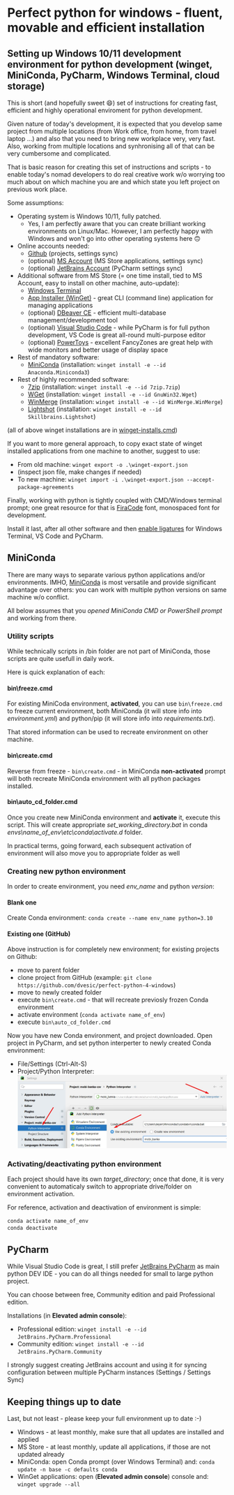 # Perfect python for windows - fluent, movable and efficient installation
## Setting up Windows 10/11 development environment for python development (winget, MiniConda, PyCharm, Windows Terminal, cloud storage)

This is short (and hopefully sweet :smile:) set of instructions for creating fast, efficient and highly operational enviroment for python development.

Given nature of today's development, it is expected that you develop same project from multiple locations (from Work office, from home, from travel laptop ...) and also that you need to bring new workplace very, very fast. Also, working from multiple locations and synhronising all of that can be very cumbersome and complicated.

That is basic reason for creating this set of instructions and scripts - to enable today's nomad developers to do real creative work w/o worrying too much about on which machine you are and which state you left project on previous work place.

Some assumptions:
* Operating system is Windows 10/11, fully patched.
  * Yes, I am perfectly aware that you can create brilliant working environments on Linux/Mac. However, I am perfectly happy with Windows and won't go into other operating systems here :upside_down_face:
* Online accounts needed:
  * [Github](https://github.com/) (projects, settings sync)
  * (optional) [MS Account](https://account.microsoft.com/account/manage-my-account) (MS Store applications, settings sync)
  * (optional) [JetBrains Account](https://account.jetbrains.com/) (PyCharm settings sync)
* Additional software from MS Store (= one time install, tied to MS Account, easy to install on other machine, auto-update):
  * [Windows Terminal](https://www.microsoft.com/store/productId/9N0DX20HK701)
  * [App Installer (WinGet)](https://www.microsoft.com/store/productId/9NBLGGH4NNS1) - great CLI (command line) application for managing applications
  * (optional) [DBeaver CE](https://www.microsoft.com/store/productId/9PNKDR50694P) - efficient multi-database management/development tool
  * (optional) [Visual Studio Code](https://apps.microsoft.com/store/detail/XP9KHM4BK9FZ7Q) - while PyCharm is for full python development, VS Code is great all-round multi-purpose editor
  * (optional) [PowerToys](https://apps.microsoft.com/store/detail/XP89DCGQ3K6VLD) - excellent FancyZones are great help with wide monitors and better usage of display space
* Rest of mandatory software:
  * [MiniConda](https://docs.conda.io/en/latest/miniconda.html) (installation: `winget install -e --id Anaconda.Miniconda3`)
* Rest of highly recommended software:
  * [7zip](https://www.7-zip.org/) (installation: `winget install -e --id 7zip.7zip`)
  * [WGet](https://eternallybored.org/misc/wget/) (installation: `winget install -e --id GnuWin32.Wget`)
  * [WinMerge](https://winmerge.org/) (installation: `winget install -e --id WinMerge.WinMerge`)
  * [Lightshot](https://app.prntscr.com/en/) (installation: `winget install -e --id Skillbrains.Lightshot`)

(all of above winget installations are in [winget-installs.cmd](./winget-installs.cmd))

If you want to more general approach, to copy exact state of winget installed applications from one machine to another, suggest to use:
* From old machine: `winget export -o .\winget-export.json`
* (inspect json file, make changes if needed)
* To new machine: `winget import -i .\winget-export.json --accept-package-agreements`

Finally, working with python is tightly coupled with CMD/Windows terminal prompt; one great resource for that is [FiraCode](https://github.com/tonsky/FiraCode) font, monospaced font for development.

Install it last, after all other software and then [enable ligatures](https://github.com/tonsky/FiraCode/wiki#enabling-ligatures) for Windows Terminal, VS Code and PyCharm.

## MiniConda
There are many ways to separate various python applications and/or environments. IMHO, [MiniConda](https://docs.conda.io/en/latest/miniconda.html) is most versatile and provide significant advantage over others: you can work with multiple python versions on same machine w/o conflict.

All below assumes that you *opened MiniConda CMD or PowerShell prompt* and working from there.

### Utility scripts

While technically scripts in /bin folder are not part of MiniConda, those scripts are quite usefull in daily work.

Here is quick explanation of each:

#### bin\freeze.cmd

For existing MiniCoda environment, **activated**, you can use `bin\freeze.cmd` to freeze current environment, both MiniConda (it will store info into *environment.yml*) and python/pip (it will store info into *requirements.txt*).

That stored information can be used to recreate environment on other machine.

#### bin\create.cmd

Reverse from freeze - `bin\create.cmd` - in MiniConda **non-activated** prompt will both recreate MiniConda environment with all python packages installed.

#### bin\auto_cd_folder.cmd

Once you create new MiniConda environment and **activate** it, execute this script. This will create appropriate *set_working_directory.bat* in conda *envs\name_of_env\etc\conda\activate.d* folder.

In practical terms, going forward, each subsequent activation of environment will also move you to appropriate folder as well

### Creating new python environment
In order to create environment, you need _env_name_ and python _version_:

#### Blank one

Create Conda environment:
`conda create --name env_name python=3.10`

#### Existing one (GitHub)
Above instruction is for completely new environment; for existing projects on Github:
* move to parent folder
* clone project from GitHub (example: `git clone https://github.com/dvesic/perfect-python-4-windows`)
* move to newly created folder
* execute `bin\create.cmd` - that will recreate previosly frozen Conda environment
* activate environment (`conda activate name_of_env`)
* execute `bin\auto_cd_folder.cmd`

Now you have new Conda environment, and project downloaded. Open project in PyCharm, and set python interperter to newly created Conda environment:
* File/Settings (Ctrl-Alt-S)
* Project/Python Interpreter:
![Adding newly created Conda environment to PyCharm project](assets/pycharm-adding-new-conda-interpereter.jpg)

### Activating/deactivating python environment

Each project should have its own _target_directory_; once that done, it is very convenient to automaticaly switch to appropriate drive/folder on environment activation.

For reference, activation and deactivation of environment is simple:
```
conda activate name_of_env
conda deactivate
```
## PyCharm

While Visual Studio Code is great, I still prefer [JetBrains PyCharm](https://www.jetbrains.com/pycharm/) as main python DEV IDE - you can do all things needed for small to large python project.

You can choose between free, Community edition and paid Professional edition. 

Installations (in **Elevated admin console**):
* Professional edition: `winget install -e --id JetBrains.PyCharm.Professional`
* Community edition: `winget install -e --id JetBrains.PyCharm.Community`

I strongly suggest creating JetBrains account and using it for syncing configuration between multiple PyCharm instances (Settings / Settings Sync)

## Keeping things up to date

Last, but not least - please keep your full environment up to date :-)

* Windows - at least monthly, make sure that all updates are installed and applied
* MS Store - at least monthly, update all applications, if those are not updated already
* MiniConda: open Conda prompt (over Windows Terminal) and: `conda update -n base -c defaults conda`
* WinGet applications: open (**Elevated admin console**) console and: `winget upgrade --all`
